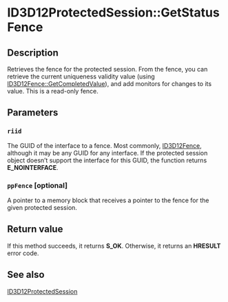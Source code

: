 # ID3D12ProtectedSession::GetStatusFence

## Description

Retrieves the fence for the protected session. From the fence, you can retrieve the current uniqueness validity value (using [ID3D12Fence::GetCompletedValue](https://learn.microsoft.com/windows/desktop/api/d3d12/nf-d3d12-id3d12fence-getcompletedvalue)), and add monitors for changes to its value. This is a read-only fence.

## Parameters

### `riid`

The GUID of the interface to a fence. Most commonly, [ID3D12Fence](https://learn.microsoft.com/windows/desktop/api/d3d12/nn-d3d12-id3d12fence), although it may be any GUID for any interface. If the protected session object doesn’t support the interface for this GUID, the function returns **E_NOINTERFACE**.

### `ppFence` [optional]

A pointer to a memory block that receives a pointer to the fence for the given protected session.

## Return value

If this method succeeds, it returns **S_OK**. Otherwise, it returns an **HRESULT** error code.

## See also

[ID3D12ProtectedSession](https://learn.microsoft.com/windows/desktop/api/d3d12/nn-d3d12-id3d12protectedsession)